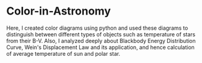 # Color-in-Astronomy
Here, I created color diagrams using python and used these diagrams to distinguish between different types of objects such as temperature of stars from their B-V. Also, I analyzed deeply about Blackbody Energy Distribution Curve, Wein's Displacement Law and its application, and hence calculation of average temperature of sun and polar star.
